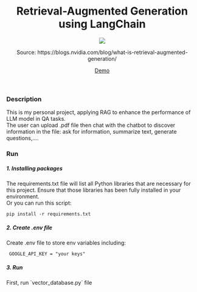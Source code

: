 <div align='center'>
  <h1> Retrieval-Augmented Generation using LangChain </h1>
  <a>
    <img src="https://blogs.nvidia.com/wp-content/uploads/2023/11/NVIDIA-RAG-diagram-scaled.jpg">
    <p> Source: https://blogs.nvidia.com/blog/what-is-retrieval-augmented-generation/ </p>
  </a>
  <a href=""> Demo </a>
</div>
</br>
</br>
<h3> Description </h3>
<p> This is my personal project, applying RAG to enhance the performance of LLM model in QA tasks.<br>
    The user can upload .pdf file then chat with the chatbot to discover information in the file: ask for information, summarize text, generate questions,....</p>

<h3> Run </h3>
<h5> 1. Installing packages </h5>
 The requirements.txt file will list all Python libraries that are necessary for this project. Ensure that those libraries has been fully installed in your environment.<br>
 Or you can run this script:  
 
```
pip install -r requirements.txt
```

<h5> 2. Create .env file </h5>
 Create .env file to store env variables including:
 
```
 GOOGLE_API_KEY = "your keys"
```

<h5> 3. Run </h5>
 First, run `vector_database.py` file 


